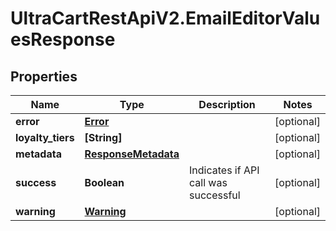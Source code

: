 # UltraCartRestApiV2.EmailEditorValuesResponse

## Properties

Name | Type | Description | Notes
------------ | ------------- | ------------- | -------------
**error** | [**Error**](Error.md) |  | [optional] 
**loyalty_tiers** | **[String]** |  | [optional] 
**metadata** | [**ResponseMetadata**](ResponseMetadata.md) |  | [optional] 
**success** | **Boolean** | Indicates if API call was successful | [optional] 
**warning** | [**Warning**](Warning.md) |  | [optional] 


